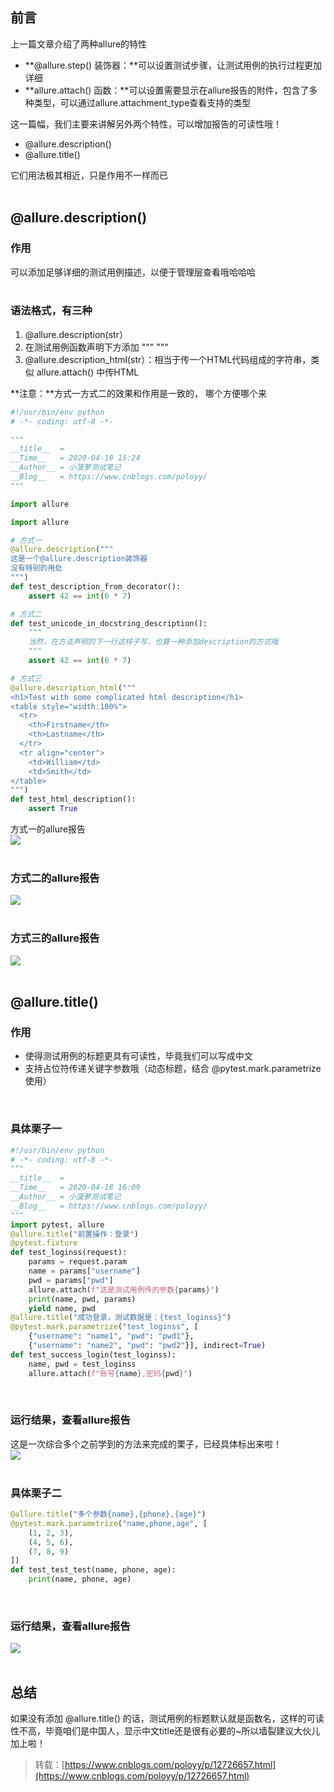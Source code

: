 
## 前言
上一篇文章介绍了两种allure的特性

- **@allure.step() 装饰器：**可以设置测试步骤，让测试用例的执行过程更加详细
- **allure.attach() 函数：**可以设置需要显示在allure报告的附件，包含了多种类型，可以通过allure.attachment_type查看支持的类型

这一篇幅，我们主要来讲解另外两个特性，可以增加报告的可读性哦！

- @allure.description()
- @allure.title()

它们用法极其相近，只是作用不一样而已  
 

## @allure.description()

### **作用**
可以添加足够详细的测试用例描述，以便于管理层查看哦哈哈哈  
 

### 语法格式，有三种

1. @allure.description(str）
1. 在测试用例函数声明下方添加 """ """
1. @allure.description_html(str）：相当于传一个HTML代码组成的字符串，类似 allure.attach() 中传HTML

**注意：**方式一方式二的效果和作用是一致的， 哪个方便哪个来

```python
#!/usr/bin/env python
# -*- coding: utf-8 -*-

"""
__title__  =
__Time__   = 2020-04-18 15:24
__Author__ = 小菠萝测试笔记
__Blog__   = https://www.cnblogs.com/poloyy/
"""

import allure

import allure

# 方式一
@allure.description("""
这是一个@allure.description装饰器
没有特别的用处
""")
def test_description_from_decorator():
    assert 42 == int(6 * 7)

# 方式二
def test_unicode_in_docstring_description():
    """
    当然，在方法声明的下一行这样子写，也算一种添加description的方式哦
    """
    assert 42 == int(6 * 7)

# 方式三
@allure.description_html("""
<h1>Test with some complicated html description</h1>
<table style="width:100%">
  <tr>
    <th>Firstname</th>
    <th>Lastname</th>
  </tr>
  <tr align="center">
    <td>William</td>
    <td>Smith</td>
</table>
""")
def test_html_description():
    assert True

```
方式一的allure报告  
![](https://img2020.cnblogs.com/blog/1896874/202004/1896874-20200418154011153-1321880660.png)  
 

### 方式二的allure报告
![](https://img2020.cnblogs.com/blog/1896874/202004/1896874-20200418154044384-2117386341.png)  
 

### 方式三的allure报告
![](https://img2020.cnblogs.com/blog/1896874/202004/1896874-20200418154041997-557868599.png)  
 

## @allure.title()

### 作用

- 使得测试用例的标题更具有可读性，毕竟我们可以写成中文
- 支持占位符传递关键字参数哦（动态标题，结合 @pytest.mark.parametrize 使用）

 

### 具体栗子一

```python
#!/usr/bin/env python
# -*- coding: utf-8 -*-
"""
__title__  =
__Time__   = 2020-04-18 16:09
__Author__ = 小菠萝测试笔记
__Blog__   = https://www.cnblogs.com/poloyy/
"""
import pytest, allure
@allure.title("前置操作：登录")
@pytest.fixture
def test_loginss(request):
    params = request.param
    name = params["username"]
    pwd = params["pwd"]
    allure.attach(f"这是测试用例传的参数{params}")
    print(name, pwd, params)
    yield name, pwd
@allure.title("成功登录，测试数据是：{test_loginss}")
@pytest.mark.parametrize("test_loginss", [
    {"username": "name1", "pwd": "pwd1"},
    {"username": "name2", "pwd": "pwd2"}], indirect=True)
def test_success_login(test_loginss):
    name, pwd = test_loginss
    allure.attach(f"账号{name},密码{pwd}")
```
 

### 运行结果，查看allure报告
这是一次综合多个之前学到的方法来完成的栗子，已经具体标出来啦！  
![](https://img2020.cnblogs.com/blog/1896874/202004/1896874-20200418163324281-2106601763.png)  
 

### 具体栗子二

```python
@allure.title("多个参数{name},{phone},{age}")
@pytest.mark.parametrize("name,phone,age", [
    (1, 2, 3),
    (4, 5, 6),
    (7, 8, 9)
])
def test_test_test(name, phone, age):
    print(name, phone, age)
```
 

### 运行结果，查看allure报告
![](https://img2020.cnblogs.com/blog/1896874/202004/1896874-20200418164434431-948219776.png)  
 

## 总结
如果没有添加 @allure.title() 的话，测试用例的标题默认就是函数名，这样的可读性不高，毕竟咱们是中国人，显示中文title还是很有必要的~所以墙裂建议大伙儿加上啦！

> 转载：[https://www.cnblogs.com/poloyy/p/12726657.html](https://www.cnblogs.com/poloyy/p/12726657.html)

